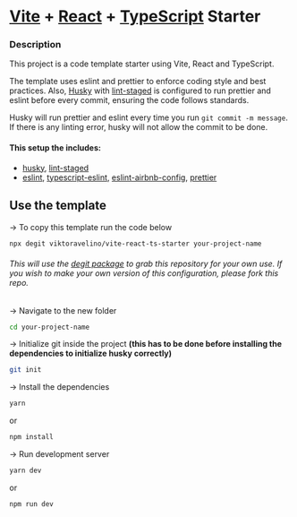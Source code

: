 # [Vite](https://vitejs.dev/) + [React](https://reactjs.org/) + [TypeScript](https://www.typescriptlang.org/) Starter

### Description

This project is a code template starter using Vite, React and TypeScript.

The template uses eslint and prettier to enforce coding style and best practices. Also, [Husky](https://typicode.github.io/husky/#/) with [lint-staged](https://github.com/okonet/lint-staged) is configured to run prettier and eslint before every commit, ensuring the code follows standards.

Husky will run prettier and eslint every time you run `git commit -m message`. If there is any linting error, husky will not allow the commit to be done.

#### This setup the includes:

- [husky](https://typicode.github.io/husky/#/), [lint-staged](https://github.com/okonet/lint-staged)
- [eslint](https://eslint.org/), [typescript-eslint](https://typescript-eslint.io/), [eslint-airbnb-config](https://github.com/airbnb/javascript), [prettier](https://prettier.io/)

## Use the template

-> To copy this template run the code below

```bash
npx degit viktoravelino/vite-react-ts-starter your-project-name
```

###### This will use the [degit package](https://www.npmjs.com/package/degit) to grab this repository for your own use. If you wish to make your own version of this configuration, please fork this repo.

-> Navigate to the new folder

```bash
cd your-project-name
```

-> Initialize git inside the project **(this has to be done before installing the dependencies to initialize husky correctly)**

```bash
git init
```

-> Install the dependencies

```bash
yarn
```

or

```bash
npm install
```

-> Run development server

```bash
yarn dev
```

or

```bash
npm run dev
```
